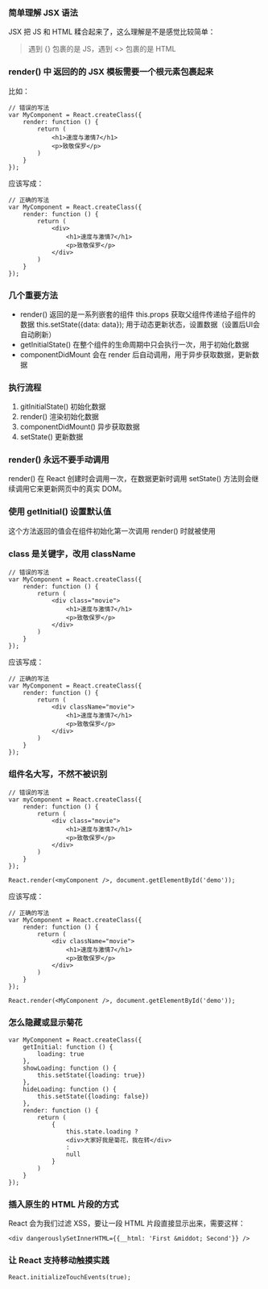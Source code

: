 ### 简单理解 JSX 语法

JSX 把 JS 和 HTML 糅合起来了，这么理解是不是感觉比较简单：

> 遇到 {} 包裹的是 JS，遇到 <> 包裹的是 HTML

### render() 中 返回的的 JSX 模板需要一个根元素包裹起来

比如：
```
// 错误的写法
var MyComponent = React.createClass({
    render: function () {
        return (
            <h1>速度与激情7</h1>
            <p>致敬保罗</p>
        )
    }
});
```
应该写成：
```
// 正确的写法
var MyComponent = React.createClass({
    render: function () {
        return (
            <div>
                <h1>速度与激情7</h1>
                <p>致敬保罗</p>
            </div>   
        )
    }
});
```


### 几个重要方法

- render() 返回的是一系列嵌套的组件
this.props 获取父组件传递给子组件的数据
this.setState({data: data}); 用于动态更新状态，设置数据（设置后UI会自动刷新）
- getInitialState() 在整个组件的生命周期中只会执行一次，用于初始化数据
- componentDidMount 会在 render 后自动调用，用于异步获取数据，更新数据


### 执行流程
1. gitInitialState() 初始化数据  
2. render() 渲染初始化数据 
3. componentDidMount() 异步获取数据
4. setState() 更新数据


### render() 永远不要手动调用
    
render() 在 React 创建时会调用一次，在数据更新时调用 setState() 方法则会继续调用它来更新网页中的真实 DOM。

### 使用 getInitial() 设置默认值

这个方法返回的值会在组件初始化第一次调用 render() 时就被使用

### class 是关键字，改用 className 

```
// 错误的写法
var MyComponent = React.createClass({
    render: function () {
        return (
            <div class="movie">
                <h1>速度与激情7</h1>
                <p>致敬保罗</p>
            </div>
        )
    }
});
```
应该写成：
```
// 正确的写法
var MyComponent = React.createClass({
    render: function () {
        return (
            <div className="movie">
                <h1>速度与激情7</h1>
                <p>致敬保罗</p>
            </div>   
        )
    }
});
```

### 组件名大写，不然不被识别

```
// 错误的写法
var myComponent = React.createClass({
    render: function () {
        return (
            <div class="movie">
                <h1>速度与激情7</h1>
                <p>致敬保罗</p>
            </div>
        )
    }
});

React.render(<myComponent />, document.getElementById('demo'));

```
应该写成：
```
// 正确的写法
var MyComponent = React.createClass({
    render: function () {
        return (
            <div className="movie">
                <h1>速度与激情7</h1>
                <p>致敬保罗</p>
            </div>   
        )
    }
});

React.render(<MyComponent />, document.getElementById('demo'));
```

### 怎么隐藏或显示菊花
```
var MyComponent = React.createClass({
    getInitial: function () {
        loading: true
    },
    showLoading: function () {
        this.setState({loading: true})
    },
    hideLoading: function () {
        this.setState({loading: false})
    },
    render: function () {
        return (
            { 
                this.state.loading ?
                <div>大家好我是菊花，我在转</div>
                :
                null
            } 
        )
    }
});
```

### 插入原生的 HTML 片段的方式

React 会为我们过滤 XSS，要让一段 HTML 片段直接显示出来，需要这样：

```
<div dangerouslySetInnerHTML={{__html: 'First &middot; Second'}} />
```



### 让 React 支持移动触摸实践
```
React.initializeTouchEvents(true);
```